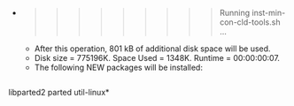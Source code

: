 * >>>>>>>>> Running inst-min-con-cld-tools.sh ...
  * After this operation, 801 kB of additional disk space will be used.
  * Disk size = 775196K. Space Used = 1348K. Runtime = 00:00:00:07.
  * The following NEW packages will be installed:
  ```bash
libparted2 parted util-linux*
  ```
